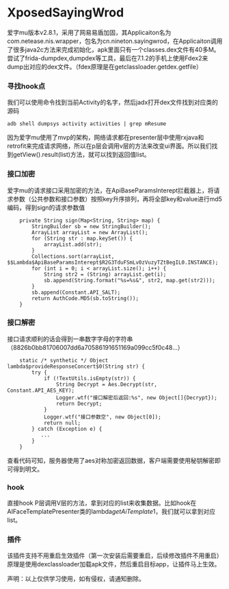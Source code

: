 # XposedSayingWrod
爱字mu版本v2.8.1，采用了网易易盾加固，其Applicaiton名为com.netease.nis.wrapper，包名为cn.nineton.sayingwrod，在Applicaiton调用了很多java2c方法来完成初始化，apk里面只有一个classes.dex文件有40多M。尝试了frida-dumpdex,dumpdex等工具，最后在7.1.2的手机上使用Fdex2来dump出对应的dex文件。（fdex原理是在getclassloader.getdex.getfile）

### 寻找hook点
我们可以使用命令找到当前Activity的名字，然后jadx打开dex文件找到对应类的源码
```
adb shell dumpsys activity activities | grep mResume
```

因为爱字mu使用了mvp的架构，网络请求都在presenter层中使用rxjava和retrofit来完成请求网络，所以在p层会调用v层的方法来改变ui界面。所以我们找到getView().result(list)方法，就可以找到返回值list。

### 接口加密
爱字mu的请求接口采用加密的方法，在ApiBaseParamsInterept拦截器上，将请求参数（公共参数和接口参数）按照key升序排列，再将全部key和value进行md5编码，得到sign的请求参数值
```
    private String sign(Map<String, String> map) {
        StringBuilder sb = new StringBuilder();
        ArrayList arrayList = new ArrayList();
        for (String str : map.keySet()) {
            arrayList.add(str);
        }
        Collections.sort(arrayList, $$Lambda$ApiBaseParamsInterept$R2G3TduFSmLv0zVuzyTZtBegIL0.INSTANCE);
        for (int i = 0; i < arrayList.size(); i++) {
            String str2 = (String) arrayList.get(i);
            sb.append(String.format("%s=%s&", str2, map.get(str2)));
        }
        sb.append(Constant.API_SALT);
        return AuthCode.MD5(sb.toString());
    }
```
### 接口解密
接口请求顺利的话会得到一串数字字母的字符串（8826b0bb81706007dd6a70586191651169a099cc5f0c48...）
```
    static /* synthetic */ Object lambda$provideResponseConcert$0(String str) {
        try {
            if (!TextUtils.isEmpty(str)) {
                String Decrypt = Aes.Decrypt(str, Constant.API_AES_KEY);
                Logger.wtf("接口解密后返回:%s", new Object[]{Decrypt});
                return Decrypt;
            }
            Logger.wtf("接口参数空", new Object[0]);
            return null;
        } catch (Exception e) {
           ...
        }
    }
```
查看代码可知，服务器使用了aes对称加密返回数据，客户端需要使用秘钥解密即可得到明文。

### hook
直接hook P层调用V层的方法，拿到对应的list来收集数据。比如hook在AIFaceTemplatePresenter类的lambda$getAiTemplate$1，我们就可以拿到对应list。

### 插件
该插件支持不用重启生效插件（第一次安装后需要重启，后续修改插件不用重启）原理是使用dexclassloader加载apk文件，然后重启目标app，让插件马上生效。

声明：以上仅供学习使用，如有侵权，请通知删除。









